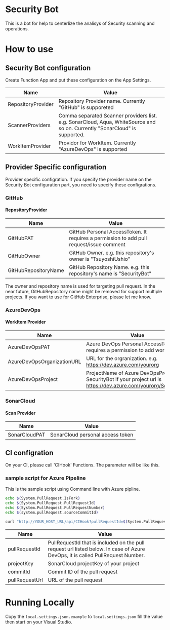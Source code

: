 # Security Bot 

This is a bot for help to centerlize the analisys of Security scanning and operations. 


# How to use 

## Security Bot configuration

Create Function App and put these configuration on the App Settings. 

| Name | Value |
|------|--------|
|RepositoryProvider|Repository Provider name. Currently "GitHub" is supporeted|
|ScannerProviders| Comma separated Scanner providers list. e.g. SonarCloud, Aqua, WhiteSource and so on. Currently "SonarCloud" is supported.| 
|WorkItemProvider| Providor for WorkItem. Currently "AzureDevOps" is supported|

## Provider Specific configuration

Provider specific configration. If you specify the provider name on the Security Bot configuration part, you need to specify these configrations. 

### GitHub

#### RepositoryProvider

| Name | Value |
|------|--------|
|GitHubPAT|GitHub Personal AccessToken. It requires a permission to  add pull request/issue comment|
|GitHubOwner| GitHub Owner. e.g. this repository's owner is "TsuyoshiUshio"  |
|GitHubRepositoryName| GitHub Repository Name. e.g. this repository's name is "SecurityBot"|

The owner and repository name is used for targeting pull request. In the near future, GitHubRepository name might be removed for support multiple 
projects. If you want to use for GitHub Enterprise, please let me know. 

### AzureDevOps 

#### WorkItem Provider

| Name | Value |
|------|--------|
|AzureDevOpsPAT|Azure DevOps Personal AccessToken. It requires a permission to add work item|
|AzureDevOpsOrganizationURL| URL for the orgranization. e.g.   https://dev.azure.com/yourorg |
|AzureDevOpsProject| ProjectName of Azure DevOpsProject e.g.   SecurityBot if your project url is https://dev.azure.com/yourorg/SecurityBot |

### SonarCloud 

#### Scan Provider

| Name | Value |
|------|--------|
|SonarCloudPAT| SonarCloud personal access token |


## CI configration 

On your CI, please call 'CIHook' Functions. The parameter will be like this. 

### sample script for Azure Pipeline 
This is the sample script using Command line with Azure pipline. 

```bash
echo $(System.PullRequest.IsFork)
echo $(System.PullRequest.PullRequestId)
echo $(System.PullRequest.PullRequestNumber)
echo $(system.pullRequest.sourceCommitId)

curl "http://YOUR_HOST_URL/api/CIHook?pullRequestId=$(System.PullRequest.PullRequestNumber)&projectKey=TsuyoshiUshio_VulnerableApp&commitId=$(system.pullRequest.sourceCommitId)&pullRequestUrl=https://github.com/TsuyoshiUshio/VulnerableApp/pull/$(System.PullRequest.PullRequestNumber)"
```

| Name | Value |
|------|--------|
|pullRequestId|PullRequestId that is included on the pull request url listed below. In case of Azure DevOps, it is called PullRequest Number.|
|projectKey| SonarCloud projectKey of your project |
|commitId| Commit ID of the pull request |
|pullRequestUrl| URL of the pull request|

# Running Locally 

Copy the `local.settings.json.example` to `local.settings.json` fill the value then start on your Visual Studio.  


